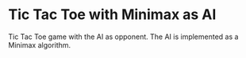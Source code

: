 # Tic Tac Toe with Minimax as AI
Tic Tac Toe game with the AI as opponent. The AI is implemented as a Minimax algorithm.

